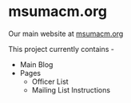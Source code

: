 # msumacm.org

Our main website at [msumacm.org](http://msumacm.org)

This project currently contains -  
- Main Blog
- Pages
    - Officer List
    - Mailing List Instructions
